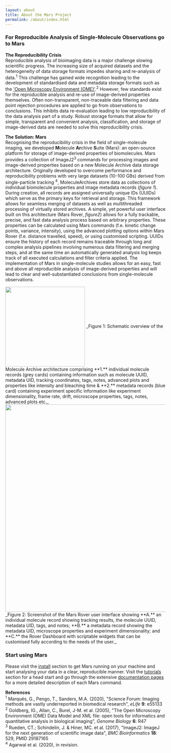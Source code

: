 ```yaml
---
layout: about
title: About the Mars Project
permalink: /about/index.html
---
```


### For Reproducible Analysis of Single-Molecule Observations go to Mars

**The Reproducibility Crisis**  
Reproducible analysis of bioimaging data is a major challenge slowing scientific progress. The increasing size of acquired datasets and the heterogeneity of data storage formats impedes sharing and re-analysis of data.<sup>1</sup> This challenge has gained wide recognition leading to the development of standardised data and metadata storage formats such as the ['Open Microscopy Environment (OME)'](https://duderstadt-lab.github.io/mars-docs/docs/OME/datarequirements/).<sup>2</sup>
However, few standards exist for the reproducible analysis and re-use of image-derived properties themselves. Often non-transparent, non-traceable data filtering and data point rejection procedures are applied to go from observations to conclusions. This inhibits data re-evaluation leading to low reproducibility of the data analysis part of a study. Robust storage formats that allow for simple, transparent and convenient analysis, classification, and storage of image-derived data are needed to solve this reproducibility crisis.

**The Solution: Mars**  
Recognising the reproducibility crisis in the field of single-molecule imaging, we developed **M**olecule **Ar**chive **S**uite (Mars): an open-source platform for storage of image-derived properties of biomolecules. Mars provides a collection of ImageJ2<sup>3</sup> commands for processing images and image-derived properties based on a new Molecule Archive data storage architecture. Originally developed to overcome performance and reproducibility problems with very large datasets (10-100 GBs) derived from single-particle tracking <sup>4</sup>, MoleculeArchives store data as collections of individual biomolecule properties and image metadata records (_figure 1_). During creation, all records are assigned universally unique IDs (UUIDs) which serve as the primary keys for retrieval and storage. This framework allows for seamless merging of datasets as well as multithreaded processing of virtually stored archives.
A simple, yet powerful user interface built on this architecture (Mars Rover, _figure2_) allows for a fully trackable, precise, and fast data analysis process based on arbitrary properties. These properties can be calculated using Mars commands (f.e. kinetic change points, variance, intensity), using the advanced plotting options within Mars Rover (f.e. distance travelled, speed), or using customised scripting. UUIDs ensure the history of each record remains traceable through long and complex analysis pipelines involving numerous data filtering and merging steps, and at the same time an automatically generated analysis log keeps track of all executed calculations and filter criteria applied.
The implementation of Mars in single-molecule studies allows for an easy, fast and above all reproducible analysis of image-derived properties and will lead to clear and well-substantiated conclusions from single-molecule observations.


<img align='center' src='{{site.baseurl}}/about/img/img2.png' width='250' />  
_Figure 1: Schematic overview of the Molecule Archive architecture comprising **1.** individual molecule records (grey cards) containing information such as molecule UUID, metadata UID, tracking coordinates, tags, notes, advanced plots and properties like intensity and bleaching time & **2.** metadata records (blue card) containing experiment specific information like experiment dimensionality, frame rate, drift, microscope properties, tags, notes, advanced plots etc._

<img align='center' src='{{site.baseurl}}/about/img/img3.png' width='650' />  
_Figure 2: Screenshot of the Mars Rover user interface showing **A.** an individual molecule record showing tracking results, the molecule UUID, metadata UID, tags, and notes; **B.** a metadata record showing the metadata UID, microscope properties and experiment dimensionality; and **C.** the Rover Dashboard with scriptable widgets that can be customised fully according to the needs of the user._


### Start using Mars  
Please visit the [install](https://duderstadt-lab.github.io/mars-docs/install/) section to get Mars running on your machine and start analysing your data in a clear, reproducible manner. Visit the [tutorials](https://duderstadt-lab.github.io/mars-docs/tutorials/) section for a head start and go through the extensive [documentation pages](https://duderstadt-lab.github.io/mars-docs/docs/) for a more detailed description of each Mars command.


**References**  
<sup>1</sup> Marqués, G., Pengo, T., Sanders, M.A. (2020), "Science Forum: Imaging methods are vastly underreported in biomedical research", _eLife_ **9**: e55133  
<sup>2</sup> Goldberg, IG., Allan, C., Burel, J-M. et al. (2005), "The Open Microscopy Environment (OME) Data Model and XML file: open tools for informatics and quantitative analysis in biological imaging", _Genome Biology_ **6**: R47  
<sup>3</sup> Rueden, CT.; Schindelin, J. & Hiner, MC. et al. (2017), "ImageJ2: ImageJ for the next generation of scientific image data", _BMC Bioinformatics_ **18**: 529, PMID 29187165  
<sup>4</sup> Agarwal et al. (2020), in revision.
